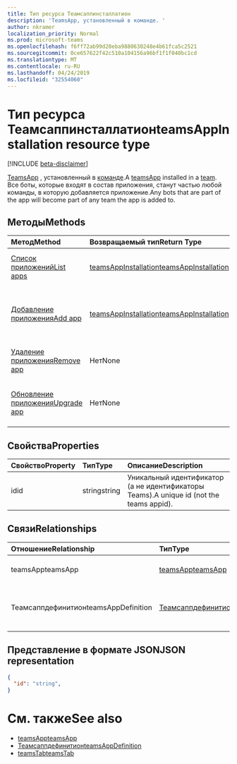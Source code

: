 ```yaml
---
title: Тип ресурса Теамсаппинсталлатион
description: 'TeamsApp, установленный в команде. '
author: nkramer
localization_priority: Normal
ms.prod: microsoft-teams
ms.openlocfilehash: f6ff72ab99d20eba9880630248e4b61fca5c2521
ms.sourcegitcommit: 0ce657622f42c510a104156a96bf1f1f040bc1cd
ms.translationtype: MT
ms.contentlocale: ru-RU
ms.lasthandoff: 04/24/2019
ms.locfileid: "32554060"
---
```

# <a name="teamsappinstallation-resource-type"></a><span data-ttu-id="2ea5d-103">Тип ресурса Теамсаппинсталлатион</span><span class="sxs-lookup"><span data-stu-id="2ea5d-103">teamsAppInstallation resource type</span></span>

[!INCLUDE [beta-disclaimer](../../includes/beta-disclaimer.md)]

<span data-ttu-id="2ea5d-104">[TeamsApp](teamsapp.md) , установленный в [команде](team.md).</span><span class="sxs-lookup"><span data-stu-id="2ea5d-104">A [teamsApp](teamsapp.md) installed in a [team](team.md).</span></span> <span data-ttu-id="2ea5d-105">Все боты, которые входят в состав приложения, станут частью любой команды, в которую добавляется приложение.</span><span class="sxs-lookup"><span data-stu-id="2ea5d-105">Any bots that are part of the app will become part of any team the app is added to.</span></span>

## <a name="methods"></a><span data-ttu-id="2ea5d-106">Методы</span><span class="sxs-lookup"><span data-stu-id="2ea5d-106">Methods</span></span>

| <span data-ttu-id="2ea5d-107">Метод</span><span class="sxs-lookup"><span data-stu-id="2ea5d-107">Method</span></span>       | <span data-ttu-id="2ea5d-108">Возвращаемый тип</span><span class="sxs-lookup"><span data-stu-id="2ea5d-108">Return Type</span></span>  |<span data-ttu-id="2ea5d-109">Описание</span><span class="sxs-lookup"><span data-stu-id="2ea5d-109">Description</span></span>|
|:---------------|:--------|:----------|
|[<span data-ttu-id="2ea5d-110">Список приложений</span><span class="sxs-lookup"><span data-stu-id="2ea5d-110">List apps</span></span>](../api/teamsappinstallation-list.md) | [<span data-ttu-id="2ea5d-111">teamsAppInstallation</span><span class="sxs-lookup"><span data-stu-id="2ea5d-111">teamsAppInstallation</span></span>](teamsapp.md) | <span data-ttu-id="2ea5d-112">Список приложений, установленных в команде.</span><span class="sxs-lookup"><span data-stu-id="2ea5d-112">Lists apps installed in a team.</span></span>|
|[<span data-ttu-id="2ea5d-113">Добавление приложения</span><span class="sxs-lookup"><span data-stu-id="2ea5d-113">Add app</span></span>](../api/teamsappinstallation-add.md) | [<span data-ttu-id="2ea5d-114">teamsAppInstallation</span><span class="sxs-lookup"><span data-stu-id="2ea5d-114">teamsAppInstallation</span></span>](teamsapp.md) | <span data-ttu-id="2ea5d-115">Добавляет (устанавливает) приложение в команду.</span><span class="sxs-lookup"><span data-stu-id="2ea5d-115">Adds (installs) an app to a team.</span></span>|
|[<span data-ttu-id="2ea5d-116">Удаление приложения</span><span class="sxs-lookup"><span data-stu-id="2ea5d-116">Remove app</span></span>](../api/teamsappinstallation-delete.md) | <span data-ttu-id="2ea5d-117">Нет</span><span class="sxs-lookup"><span data-stu-id="2ea5d-117">None</span></span> | <span data-ttu-id="2ea5d-118">Удаляет приложение из команды.</span><span class="sxs-lookup"><span data-stu-id="2ea5d-118">Removes (uninstalls) an app from a team.</span></span>|
|[<span data-ttu-id="2ea5d-119">Обновление приложения</span><span class="sxs-lookup"><span data-stu-id="2ea5d-119">Upgrade app</span></span>](../api/teamsappinstallation-upgrade.md) | <span data-ttu-id="2ea5d-120">Нет</span><span class="sxs-lookup"><span data-stu-id="2ea5d-120">None</span></span> | <span data-ttu-id="2ea5d-121">Обновление до последней версии приложения.</span><span class="sxs-lookup"><span data-stu-id="2ea5d-121">Upgrades to the latest version of the app.</span></span>|

## <a name="properties"></a><span data-ttu-id="2ea5d-122">Свойства</span><span class="sxs-lookup"><span data-stu-id="2ea5d-122">Properties</span></span>

| <span data-ttu-id="2ea5d-123">Свойство</span><span class="sxs-lookup"><span data-stu-id="2ea5d-123">Property</span></span>            | <span data-ttu-id="2ea5d-124">Тип</span><span class="sxs-lookup"><span data-stu-id="2ea5d-124">Type</span></span>     | <span data-ttu-id="2ea5d-125">Описание</span><span class="sxs-lookup"><span data-stu-id="2ea5d-125">Description</span></span> |
|:------------------- |:-------- |:----------- |
| <span data-ttu-id="2ea5d-126">id</span><span class="sxs-lookup"><span data-stu-id="2ea5d-126">id</span></span>                  | <span data-ttu-id="2ea5d-127">string</span><span class="sxs-lookup"><span data-stu-id="2ea5d-127">string</span></span>   | <span data-ttu-id="2ea5d-128">Уникальный идентификатор (а не идентификаторы Teams).</span><span class="sxs-lookup"><span data-stu-id="2ea5d-128">A unique id (not the teams appid).</span></span> |

## <a name="relationships"></a><span data-ttu-id="2ea5d-129">Связи</span><span class="sxs-lookup"><span data-stu-id="2ea5d-129">Relationships</span></span>

| <span data-ttu-id="2ea5d-130">Отношение</span><span class="sxs-lookup"><span data-stu-id="2ea5d-130">Relationship</span></span>   | <span data-ttu-id="2ea5d-131">Тип</span><span class="sxs-lookup"><span data-stu-id="2ea5d-131">Type</span></span>    | <span data-ttu-id="2ea5d-132">Описание</span><span class="sxs-lookup"><span data-stu-id="2ea5d-132">Description</span></span> |
|:---------------|:--------|:----------|
|<span data-ttu-id="2ea5d-133">teamsApp</span><span class="sxs-lookup"><span data-stu-id="2ea5d-133">teamsApp</span></span>|[<span data-ttu-id="2ea5d-134">teamsApp</span><span class="sxs-lookup"><span data-stu-id="2ea5d-134">teamsApp</span></span>](teamsapp.md)| <span data-ttu-id="2ea5d-135">Установленное приложение.</span><span class="sxs-lookup"><span data-stu-id="2ea5d-135">The app that is installed.</span></span> |
|<span data-ttu-id="2ea5d-136">Теамсаппдефинитион</span><span class="sxs-lookup"><span data-stu-id="2ea5d-136">teamsAppDefinition</span></span>|[<span data-ttu-id="2ea5d-137">Теамсаппдефинитион</span><span class="sxs-lookup"><span data-stu-id="2ea5d-137">teamsAppDefinition</span></span>](teamsapp.md)| <span data-ttu-id="2ea5d-138">Сведения о данной версии приложения.</span><span class="sxs-lookup"><span data-stu-id="2ea5d-138">The details of this version of the app.</span></span> |

## <a name="json-representation"></a><span data-ttu-id="2ea5d-139">Представление в формате JSON</span><span class="sxs-lookup"><span data-stu-id="2ea5d-139">JSON representation</span></span>

<!-- {
  "blockType": "resource",
  "@odata.type": "microsoft.graph.teamsAppInstallation",
  "baseType": "microsoft.graph.entity"
}-->

```json
{
  "id": "string",
}
```

# <a name="see-also"></a><span data-ttu-id="2ea5d-140">См. также</span><span class="sxs-lookup"><span data-stu-id="2ea5d-140">See also</span></span>

- [<span data-ttu-id="2ea5d-141">teamsApp</span><span class="sxs-lookup"><span data-stu-id="2ea5d-141">teamsApp</span></span>](teamsapp.md)
- [<span data-ttu-id="2ea5d-142">Теамсаппдефинитион</span><span class="sxs-lookup"><span data-stu-id="2ea5d-142">teamsAppDefinition</span></span>](teamsappdefinition.md)
- [<span data-ttu-id="2ea5d-143">teamsTab</span><span class="sxs-lookup"><span data-stu-id="2ea5d-143">teamsTab</span></span>](../resources/teamstab.md)


<!-- uuid: 8fcb5dbc-d5aa-4681-8e31-b001d5168d79
2015-10-25 14:57:30 UTC -->
<!--
{
  "type": "#page.annotation",
  "description": "teamsApp resource",
  "keywords": "",
  "section": "documentation",
  "tocPath": "",
  "suppressions": [
    "Error: /api-reference/beta/resources/teamsappinstallation.md:\r\n      Exception processing links.\r\n    System.ArgumentException: Link Definition was null. Link text: !INCLUDE [beta-disclaimer](../../includes/beta-disclaimer.md)\r\n      at ApiDoctor.Validation.DocFile.get_LinkDestinations()\r\n      at ApiDoctor.Validation.DocSet.ValidateLinks(Boolean includeWarnings, String[] relativePathForFiles, IssueLogger issues, Boolean requireFilenameCaseMatch, Boolean printOrphanedFiles)"
  ]
}
-->

